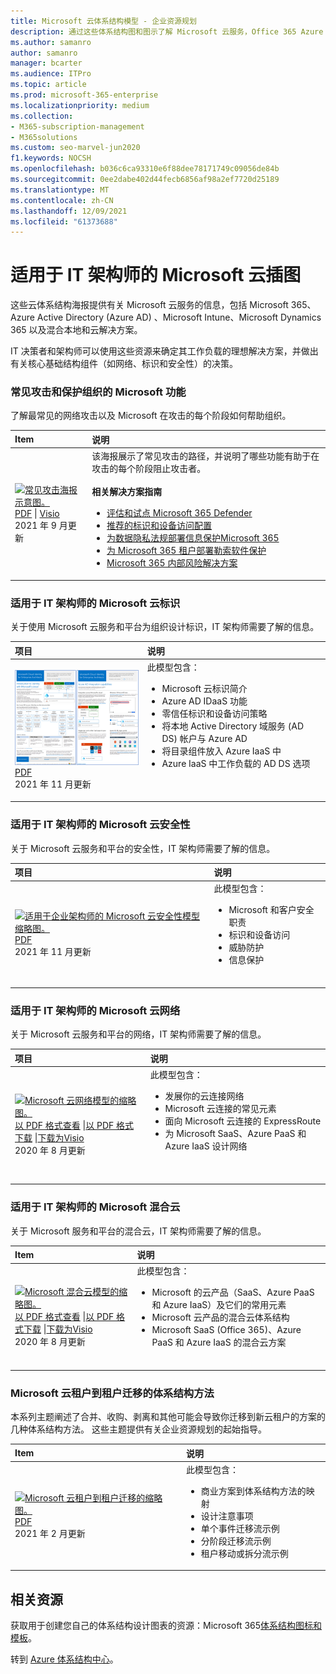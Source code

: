 ```yaml
---
title: Microsoft 云体系结构模型 - 企业资源规划
description: 通过这些体系结构图和图示了解 Microsoft 云服务，Office 365 Azure 和 Microsoft 云解决方案。
ms.author: samanro
author: samanro
manager: bcarter
ms.audience: ITPro
ms.topic: article
ms.prod: microsoft-365-enterprise
ms.localizationpriority: medium
ms.collection:
- M365-subscription-management
- M365solutions
ms.custom: seo-marvel-jun2020
f1.keywords: NOCSH
ms.openlocfilehash: b036c6ca93310e6f88dee78171749c09056de84b
ms.sourcegitcommit: 0ee2dabe402d44fecb6856af98a2ef7720d25189
ms.translationtype: MT
ms.contentlocale: zh-CN
ms.lasthandoff: 12/09/2021
ms.locfileid: "61373688"
---
```

# <a name="microsoft-cloud-for-it-architects-illustrations"></a>适用于 IT 架构师的 Microsoft 云插图

这些云体系结构海报提供有关 Microsoft 云服务的信息，包括 Microsoft 365、Azure Active Directory (Azure AD) 、Microsoft Intune、Microsoft Dynamics 365 以及混合本地和云解决方案。 

IT 决策者和架构师可以使用这些资源来确定其工作负载的理想解决方案，并做出有关核心基础结构组件（如网络、标识和安全性）的决策。

<a name="attacks"></a>
### <a name="common-attacks-and-microsoft-capabilities-that-protect-your-organization"></a>常见攻击和保护组织的 Microsoft 功能

了解最常见的网络攻击以及 Microsoft 在攻击的每个阶段如何帮助组织。 

| Item | 说明 |
|:-----|:-----|
|[![常见攻击海报示意图。 ](../media/solutions-architecture-center/common-attacks-model-thumb.png) ](https://download.microsoft.com/download/F/A/C/FACFC1E9-FA35-4DF1-943C-8D4237B4275B/MSFT_Cloud_architecture_security_commonattacks.pdf) <br/> [PDF](https://download.microsoft.com/download/F/A/C/FACFC1E9-FA35-4DF1-943C-8D4237B4275B/MSFT_Cloud_architecture_security_commonattacks.pdf) \| [Visio](https://download.microsoft.com/download/F/A/C/FACFC1E9-FA35-4DF1-943C-8D4237B4275B/MSFT_Cloud_architecture_security_commonattacks.vsdx) <br/> 2021 年 9 月更新 | 该海报展示了常见攻击的路径，并说明了哪些功能有助于在攻击的每个阶段阻止攻击者。 <br/><br/>**相关解决方案指南** <br/> <ul><li>[评估和试点 Microsoft 365 Defender](../security/defender/eval-overview.md)</li><li>[推荐的标识和设备访问配置](../security/office-365-security/microsoft-365-policies-configurations.md)</li><li>[为数据隐私法规部署信息保护Microsoft 365](information-protection-deploy.md)</li><li>[为 Microsoft 365 租户部署勒索软件保护](ransomware-protection-microsoft-365.md)</li><li>[Microsoft 365 内部风险解决方案](../compliance/insider-risk-solution-overview.md)</li></ul>

<a name="identity"></a>
### <a name="microsoft-cloud-identity-for-it-architects"></a>适用于 IT 架构师的 Microsoft 云标识

关于使用 Microsoft 云服务和平台为组织设计标识，IT 架构师需要了解的信息。
  
| 项目 | 说明 |
|:-----|:-----|
|[![Microsoft 云标识模型的缩略图。](../media/solutions-architecture-center/msft-cloud-identity-model-thumb.png)](https://download.microsoft.com/download/3/6/a/36a7c1ba-fe48-414f-92c9-9c9ddba323cd/5594928a.pdf ) <br/> [PDF](https://download.microsoft.com/download/3/6/a/36a7c1ba-fe48-414f-92c9-9c9ddba323cd/5594928a.pdf )  <br/> 2021 年 11 月更新 | 此模型包含：  <ul> <li> Microsoft 云标识简介 </li><li> Azure AD IDaaS 功能 </li><li>零信任标识和设备访问策略</li><li> 将本地 Active Directory 域服务 (AD DS) 帐户与 Azure AD </li><li> 将目录组件放入 Azure IaaS 中 </li><li> Azure IaaS 中工作负载的 AD DS 选项 </li></ul><br/>  <br/>|

<a name="security"></a>
### <a name="microsoft-cloud-security-for-it-architects"></a>适用于 IT 架构师的 Microsoft 云安全性

关于 Microsoft 云服务和平台的安全性，IT 架构师需要了解的信息。
  
| 项目 | 说明 |
|:-----|:-----|
|[![适用于企业架构师的 Microsoft 云安全性模型缩略图。](../media/solutions-architecture-center/msft-cloud-security-model-thumb.png)](https://download.microsoft.com/download/6/D/F/6DFD7614-BBCF-4572-A871-E446B8CF5D79/MSFT_cloud_architecture_security.pdf) <br/> [PDF](https://download.microsoft.com/download/6/D/F/6DFD7614-BBCF-4572-A871-E446B8CF5D79/MSFT_cloud_architecture_security.pdf) <br/> 2021 年 11 月更新 | 此模型包含： <ul><li>Microsoft 和客户安全职责</li><li>标识和设备访问</li><li>威胁防护</li><li>信息保护 </ul><br/>|
   
<a name="networking"></a>
### <a name="microsoft-cloud-networking-for-it-architects"></a>适用于 IT 架构师的 Microsoft 云网络

关于 Microsoft 云服务和平台的网络，IT 架构师需要了解的信息。
  
| 项目 | 说明 |
|:-----|:-----|
|[![Microsoft 云网络模型的缩略图。](../media/solutions-architecture-center/msft-cloud-networking-model-thumb.png)](../downloads/MSFT_cloud_architecture_networking.pdf) <br/>  [以 PDF 格式查看](../downloads/MSFT_cloud_architecture_networking.pdf) \|[以 PDF 格式下载](https://github.com/MicrosoftDocs/microsoft-365-docs/raw/public/microsoft-365/downloads/MSFT_cloud_architecture_networking.pdf) \|[下载为Visio](https://github.com/MicrosoftDocs/microsoft-365-docs/raw/public/microsoft-365/downloads/MSFT_cloud_architecture_networking.vsdx)   <br/>2020 年 8 月更新 | 此模型包含： <ul><li> 发展你的云连接网络 </li><li> Microsoft 云连接的常见元素 </li><li> 面向 Microsoft 云连接的 ExpressRoute </li><li> 为 Microsoft SaaS、Azure PaaS 和 Azure IaaS 设计网络 </li></ul><br/>  <br/>|

<a name="hybrid"></a>
### <a name="microsoft-hybrid-cloud-for-it-architects"></a>适用于 IT 架构师的 Microsoft 混合云

关于 Microsoft 服务和平台的混合云，IT 架构师需要了解的信息。
  
| Item | 说明 |
|:-----|:-----|
|[![Microsoft 混合云模型的缩略图。](../media/solutions-architecture-center/msft-hybrid-cloud-model-thumb.png)](../downloads/MSFT_cloud_architecture_hybrid.pdf) <br/> [以 PDF 格式查看](../downloads/MSFT_cloud_architecture_hybrid.pdf) \|[以 PDF 格式下载](https://github.com/MicrosoftDocs/microsoft-365-docs/raw/public/microsoft-365/downloads/MSFT_cloud_architecture_hybrid.pdf) \|[下载为Visio](https://github.com/MicrosoftDocs/microsoft-365-docs/raw/public/microsoft-365/downloads/MSFT_cloud_architecture_hybrid.vsdx)     <br>2020 年 8 月更新 | 此模型包含： <ul><li> Microsoft 的云产品（SaaS、Azure PaaS 和 Azure IaaS）及它们的常用元素 </li><li> Microsoft 云产品的混合云体系结构 </li><li> Microsoft SaaS (Office 365)、Azure PaaS 和 Azure IaaS 的混合云方案 </li></ul><br/>|

### <a name="architecture-approaches-for-microsoft-cloud-tenant-to-tenant-migrations"></a>Microsoft 云租户到租户迁移的体系结构方法 
本系列主题阐述了合并、收购、剥离和其他可能会导致你迁移到新云租户的方案的几种体系结构方法。 这些主题提供有关企业资源规划的起始指导。 

| Item | 说明 |
|:-----|:-----|
|[![Microsoft 云租户到租户迁移的缩略图。](../media/solutions-architecture-center/msft-tenant-to-tenant-migration-thumb.png)](https://download.microsoft.com/download/b/a/1/ba19dfe7-96e2-4983-8783-4dcff9cebe7b/microsoft-365-tenant-to-tenant-migration.pdf) <br/> [PDF](https://download.microsoft.com/download/b/a/1/ba19dfe7-96e2-4983-8783-4dcff9cebe7b/microsoft-365-tenant-to-tenant-migration.pdf) <br/> 2021 年 2 月更新    |此模型包含： <ul><li>商业方案到体系结构方法的映射</li><li>设计注意事项</li><li>单个事件迁移流示例</li><li>分阶段迁移流示例</li><li>租户移动或拆分流示例</li></ul>|


## <a name="related-resources"></a>相关资源

获取用于创建您自己的体系结构设计图表的资源：Microsoft 365[体系结构图标和模板](architecture-icons-templates.md)。

转到 [Azure 体系结构中心](/azure/architecture/)。
